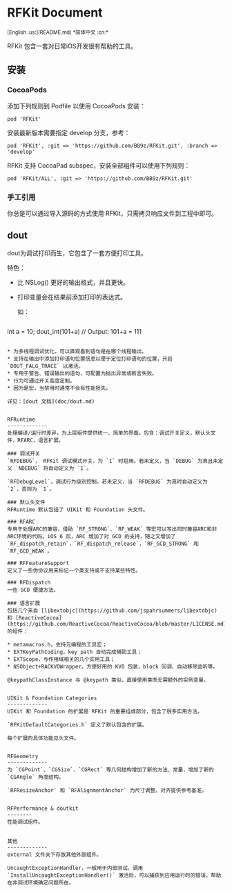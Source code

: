 RFKit Document
=================
<base href="//github.com/BB9z/RFKit/blob/master/" />
<small>[English :us:](README.md) *简体中文 :cn:*</small>

RFKit 包含一套对日常iOS开发很有帮助的工具。

安装
------

### CocoaPods

添加下列规则到 Podfile 以使用 CocoaPods 安装：

```
pod 'RFKit'
```

安装最新版本需要指定 develop 分支，参考：

```
pod 'RFKit', :git => 'https://github.com/BB9z/RFKit.git', :branch => 'develop'
```

RFKit 支持 CocoaPad subspec，安装全部组件可以使用下列规则：
```
pod 'RFKit/ALL', :git => 'https://github.com/BB9z/RFKit.git'
```

### 手工引用

你总是可以通过导入源码的方式使用 RFKit，只需拷贝响应文件到工程中即可。


dout
------
dout为调试打印而生，它包含了一套方便打印工具。

特色：

* 比 NSLog() 更好的输出格式，并且更快。
* 打印变量会在结果前添加打印的表达式。

  如：

  ```
int a = 10;
dout_int(101+a)	// Output: 101+a = 111
  ```

* 为多线程调试优化，可以直观看到语句是在哪个线程输出。
* 支持在输出中添加打印语句位置信息以便于定位打印语句的位置，开启 `DOUT_FALG_TRACE` 以激活。 
* 专用于警告、错误输出的语句，可配置为抛出异常或断言失败。
* 行为可通过开关高度定制。
* 因为是宏，当禁用时通常不会有性能损失。

详见：[dout 文档](doc/dout.md)


RFRuntime
-------------
处理编译/运行时差异，为上层组件提供统一、简单的界面。包含：调试开关定义，默认头文件，RFARC，语言扩展。

### 调试开关
`RFDEBUG`， RFKit 调试模式开关，为 `1` 时启用。若未定义，当 `DEBUG` 为真且未定义 `NDEBUG` 将自动定义为 `1`。

`RFDebugLevel`，调试行为级别控制。若未定义，当 `RFDEBUG` 为真时自动定义为 `2`，否则为 `1`。

### 默认头文件
RFRuntime 默认包括了 UIKit 和 Foundation 头文件。

### RFARC
专用于处理ARC的兼容，借助 `RF_STRONG`、`RF_WEAK` 等宏可以写出同时兼容ARC和非ARC环境的代码。iOS 6 后，ARC 增加了对 GCD 的支持，随之又增加了 `RF_dispatch_retain`，`RF_dispatch_release`，`RF_GCD_STRONG` 和 `RF_GCD_WEAK`。

### RFFeatureSupport
定义了一些伪协议用来标记一个类支持或不支持某些特性。

### RFDispatch
一些 GCD 便捷方法。

### 语言扩展
包括几个来自 [libextobjc](https://github.com/jspahrsummers/libextobjc) 和 [ReactiveCocoa](https://github.com/ReactiveCocoa/ReactiveCocoa/blob/master/LICENSE.md) 的组件：

* metamacros.h，支持元编程的工具宏；
* EXTKeyPathCoding，key path 自动完成辅助工具；
* EXTScope，与作用域相关的几个实用工具；
* NSObject+RACKVOWrapper，方便好用的 KVO 包装，block 回调、自动移除监听等。

@keypathClassInstance 与 @keypath 类似，直接使用类而无需额外的实例变量。


UIKit & Foundation Categories
-------------
UIKit 和 Foundation 的扩展是 RFKit 的重要组成部分，包含了很多实用方法。

`RFKitDefaultCategories.h` 定义了默认包含的扩展。

每个扩展的具体功能见头文件。


RFGeometry
-------------
为 `CGPoint`、`CGSize`、`CGRect` 等几何结构增加了新的方法、常量，增加了新的 `CGAngle` 角度结构。

`RFResizeAnchor` 和 `RFAlignmentAnchor` 为尺寸调整、对齐提供参考基准。  


RFPerformance & doutkit
--------
性能调试组件。


其他
-------------
external 文件夹下存放其他外部组件。

UncaughtExceptionHandler，一般用于内部测试，调用 `InstallUncaughtExceptionHandler()` 激活后，可以捕获到应用运行时的错误，帮助在非调试环境确定问题所在。